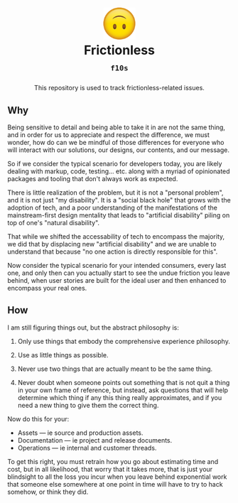 ﻿<div align=center>

# <img alt="Accessibility" src="./assets/Frictionless.svg" height=72 /><br/>Frictionless<br/><sup><sub>`f10s`</sub></sup>

This repository is used to track frictionless-related issues.

</div>

## Why

Being sensitive to detail and being able to take it in are not the same thing, and in order for us to appreciate and respect the difference, we must wonder, how do can we be mindful of those differences for everyone who will interact with our solutions, our designs, our contents, and our message.

So if we consider the typical scenario for developers today, you are likely dealing with markup, code, testing… etc. along with a myriad of opinionated packages and tooling that don't always work as expected.

There is little realization of the problem, but it is not a "personal problem", and it is not just "my disability". It is a "social black hole" that grows with the adoption of tech, and a poor understanding of the manifestations of the mainstream-first design mentality that leads to "artificial disability" piling on top of one's "natural disability".

That while we shifted the accessability of tech to encompass the majority, we did that by displacing new "artificial disability" and we are unable to understand that because "no one action is directly responsible for this".

Now consider the typical scenario for your intended consumers, every last one, and only then can you actually start to see the undue friction you leave behind, when user stories are built for the ideal user and then enhanced to encompass your real ones.

## How

I am still figuring things out, but the abstract philosophy is:

1. Only use things that embody the comprehensive experience philosophy.

2. Use as little things as possible.

3. Never use two things that are actually meant to be the same thing.

4. Never doubt when someone points out something that is not quit a thing in your own frame of reference, but instead, ask questions that will help determine which thing if any this thing really approximates, and if you need a new thing to give them the correct thing.

Now do this for your:

- Assets — ie source and production assets.
- Documentation — ie project and release documents.
- Operations — ie internal and customer threads.

To get this right, you must retrain how you go about estimating time and cost, but in all likelihood, that worry that it takes more, that is just your blindsight to all the loss you incur when you leave behind exponential work that someone else somewhere at one point in time will have to try to hack somehow, or think they did.

